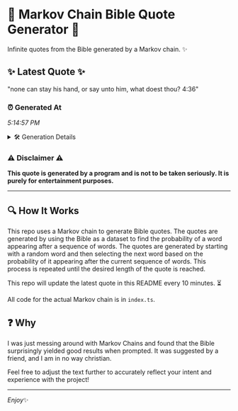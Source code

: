 # 📖 Markov Chain Bible Quote Generator 📖

Infinite quotes from the Bible generated by a Markov chain. ✨

## ✨ Latest Quote ✨
"none can stay his hand, or say unto him, what doest thou? 4:36"

### ⏰ Generated At
*5:14:57 PM*

<details>
    <summary>🛠️ Generation Details</summary>
    <p>
        <strong>🌱 Seed:</strong> none<br>
        <strong>🔄 Iterations:</strong> 12<br>
        <strong>📜 Context History:</strong><br>[ none ]: can<br>[ none, can ]: stay<br>[ none, can, stay ]: his<br>[ none, can, stay, his ]: hand,<br>[ none, can, stay, his, hand, ]: or<br>[ none, can, stay, his, hand,, or ]: say<br>[ can, stay, his, hand,, or, say ]: unto<br>[ stay, his, hand,, or, say, unto ]: him,<br>[ his, hand,, or, say, unto, him, ]: what<br>[ hand,, or, say, unto, him,, what ]: doest<br>[ or, say, unto, him,, what, doest ]: thou?<br>[ say, unto, him,, what, doest, thou? ]: 4:36<br>
    </p>
</details>

### ⚠️ Disclaimer ⚠️
**This quote is generated by a program and is not to be taken seriously. It is purely for entertainment purposes.**

---

## 🔍 How It Works

This repo uses a Markov chain to generate Bible quotes. The quotes are generated by using the Bible as a dataset to find the probability of a word appearing after a sequence of words. The quotes are generated by starting with a random word and then selecting the next word based on the probability of it appearing after the current sequence of words. This process is repeated until the desired length of the quote is reached.

This repo will update the latest quote in this README every 10 minutes. ⏳

All code for the actual Markov chain is in `index.ts`.

## ❓ Why

I was just messing around with Markov Chains and found that the Bible surprisingly yielded good results when prompted. 
It was suggested by a friend, and I am in no way christian.

Feel free to adjust the text further to accurately reflect your intent and experience with the project!

---

*Enjoy*✨
